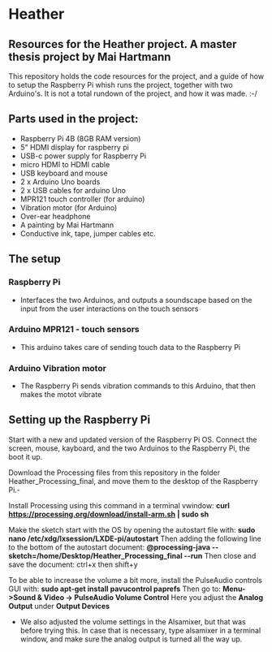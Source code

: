 # Heather

## Resources for the Heather project. A master thesis project by Mai Hartmann

This repository holds the code resources for the project, and a guide of how to setup the Raspberry Pi whish runs the project, together with two Arduino's. It is not a total rundown of the project, and how it was made. :-/

## Parts used in the project:
- Raspberry Pi 4B (8GB RAM version)
- 5" HDMI display for raspberry pi
- USB-c power supply for Raspberry Pi
- micro HDMI to HDMI cable
- USB keyboard and mouse
- 2 x Arduino Uno boards
- 2 x USB cables for arduino Uno
- MPR121 touch controller (for arduino)
- Vibration motor (for Arduino)
- Over-ear headphone
- A painting by Mai Hartmann
- Conductive ink, tape, jumper cables etc.

## The setup

### Raspberry Pi
- Interfaces the two Arduinos, and outputs a soundscape based on the input from the user interactions on the touch sensors

### Arduino MPR121 - touch sensors
- This arduino takes care of sending touch data to the Raspberry Pi

### Arduino Vibration motor
- The Raspberry Pi sends vibration commands to this Arduino, that then makes the motot vibrate

## Setting up the Raspberry Pi
Start with a new and updated version of the Raspberry Pi OS. Connect the screen, mouse, kayboard, and the two Arduinos to the Raspberry Pi, the boot it up.

Download the Processing files from this repository in the folder Heather_Processing_final, and move them to the desktop of the Raspberry Pi.-

Install Processing using this command in a terminal vwindow:  **curl https://processing.org/download/install-arm.sh | sudo sh**

Make the sketch start with the OS by opening the autostart file with: **sudo nano /etc/xdg/lxsession/LXDE-pi/autostart**
Then adding the following line to the bottom of the autostart document: **@processing-java --sketch=/home/Desktop/Heather_Processing_final --run**
Then close and save the document: ctrl+x then shift+y

To be able to increase the volume a bit more, install the PulseAudio controls GUI with: **sudo apt-get install pavucontrol paprefs**
Then go to: **Menu->Sound & Video -> PulseAudio Volume Control**
Here you adjust the **Analog Output** under **Output Devices**
- We also adjusted the volume settings in the Alsamixer, but that was before trying this. In case that is necessary, type alsamixer in a terminal window, and make sure the analog output is turned all the way up.

